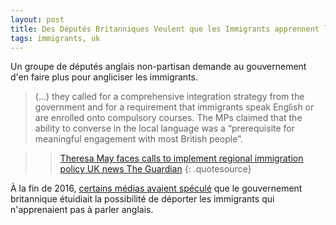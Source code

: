 ```yaml
---
layout: post
title: Des Députés Britanniques Veulent que les Immigrants apprennent l'anglais
tags: immigrants, uk
---
```


Un groupe de députés anglais non-partisan demande au gouvernement d'en faire plus pour angliciser les immigrants.

> (...) they called for a comprehensive integration strategy from the government and for a requirement that immigrants speak English or are enrolled onto compulsory courses. The MPs claimed that the ability to converse in the local language was a “prerequisite for meaningful engagement with most British people”.

>>[Theresa May faces calls to implement regional immigration policy UK news The Guardian](https://www.theguardian.com/uk-news/2017/jan/05/theresa-may-faces-calls-to-implement-regional-immigration-policy)
{: .quotesource}

À la fin de 2016, [certains médias avaient spéculé](http://www.anglemon.de/2016/12/03/the-sun-langlais-obligatoire-pour-vivre-en-grande-bretagne/) que le gouvernement britannique étuidiait la possibilité de déporter les immigrants qui n'apprenaient pas à parler anglais.